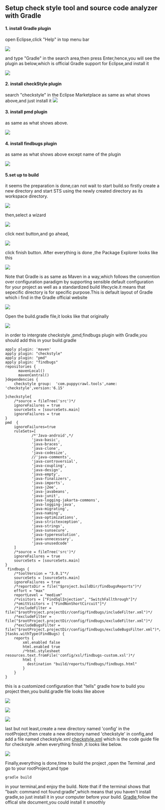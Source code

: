 ## Setup check style tool and source code analyzer with Gradle
#### 1. install Gradle plugin
open Eclipse,click "Help" in top menu bar

![](resources/software_market.png)

and type "Gradle" in the search area,then press Enter,hence,you will see the plugin as below,which is official Gradle support for Eclipse,and install it

![](resources/gradle.png)

#### 2. install checkStyle plugin

search "checkstyle" in the Eclipse Marketplace as same as what shows above,and just install it
![](resources/checkstyle.png)

#### 3. install pmd plugin
as same as what shows above.

![](resources/pmd.png)

#### 4. install findbugs plugin

as same as what shows above except name of the plugin

![](resources/findbugs.png)

#### 5.set up to build
it seems the preparation is done,can not wait to start build.so firstly create a new directory and start STS using the newly created directory as its workspace directory.

![](resources/create_new_project.png)

then,select a wizard

![](resources/select_a_wizard.png)

click next button,and go ahead,

![](resources/before_finish.png)

click finish button.
After everything is done ,the Package Explorer looks like this

![](resources/package_explorer.png)

Note that Gradle is as same as Maven in a way,which follows the convention over configuration paradigm by supporting sensible
default configuration for your project as well as a standardized build lifecycle.it means that sepecific directory is for specific purpose.This is default layout of Gradle which i find in the Gradle official website

![](resources/layout.png)

Open the build.gradle file,it looks like that originally

![](resources/build_gradle.png)

in order to intergrate checkstyle ,pmd,findbugs plugin with Gradle,you should add this in your build.gradle
```
apply plugin: 'maven'
apply plugin: "checkstyle"
apply plugin: "pmd"
apply plugin: "findbugs"
repositories {
      mavenLocal()
      mavenCentral()
}dependencies {
    checkstyle group:  'com.puppycrawl.tools',name: 'checkstyle',version:'6.15'

}checkstyle{
    /*source = fileTree('src')*/
    ignoreFailures = true
    sourceSets = [sourceSets.main]
    ignoreFailures = true
}
pmd  {
    ignoreFailures=true
    ruleSets=[
            /*'Java-android',*/
            'java-basic',
            'java-braces',
            'java-clone',
            'java-codesize',
            //'java-comments',
            'java-controversial',
            'java-coupling',
            'java-design',
            'java-empty',
            'java-finalizers',
            'java-imports',
            'java-j2ee',
            'java-javabeans',
            'java-junit',
            'java-logging-jakarta-commons',
            'java-logging-java',
            'java-migrating',
            'java-naming',
            'java-optimizations',
            'java-strictexception',
            'java-strings',
            'java-sunsecure',
            'java-typeresolution',
            'java-unnecessary',
            'java-unusedcode'
    ]
    /*source = fileTree('src')*/
    ignoreFailures = true
    sourceSets = [sourceSets.main]
}
 findbugs {
    /*toolVersion = "3.0.1"*/
    sourceSets = [sourceSets.main]
    ignoreFailures = true
    /*reportsDir = file("$project.buildDir/findbugsReports")*/
    effort = "max"
    reportLevel = "medium"
    /*visitors = ["FindSqlInjection", "SwitchFallthrough"]*/
    /*omitVisitors = ["FindNonShortCircuit"]*/
    /*includeFilter = file("$rootProject.projectDir/config/findbugs/includeFilter.xml")*/
    /*excludeFilter = file("$rootProject.projectDir/config/findbugs/excludeFilter.xml")*/
    /*excludeBugsFilter = file("$rootProject.projectDir/config/findbugs/excludeBugsFilter.xml")*/
}tasks.withType(FindBugs) {
    reports {
        xml.enabled false
        html.enabled true
        /*html.stylesheet resources.text.fromFile('config/xsl/findbugs-custom.xsl')*/
        html {
          destination "build/reports/findbugs/findbugs.html"
        }
    }
}
```
this is a customized configuration that "tells" gradle how to build you project
then,you build.gradle file looks like above

![](resources/build_gradle_latest1.png)

![](resources/build_gradle_latest2.png)

![](resources/build_gradle_latest3.png)

last but not least,create a new directory named 'config' in the  rootProject,then create a new directory named 'checkstyle' in config,and add a file named checkstyle.xml [checkstyle.xml](resources/checkstyle.xml) which is the code guide file
for checkstyle  .when everything finish ,it looks like below.

![](resources/config.png)

Finally,everything is done,time to build the project ,open the Terminal ,and go to your rootProject,and type
```
gradle build
```

in your terminal,and enjoy the build.
Note that if the terminal shows that "bash: command not found:gradle",which means that you haven't install gradle,so just install it in your computer before your build.
[Gradle](https://gradle.org/),follow the offical site document,you could install it smoothly
